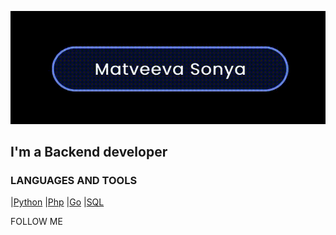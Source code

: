 ![Header](https://github.com/matveysofie/matveysofie/blob/main/assets/HEADER.gif)

## I'm a Backend developer 

### LANGUAGES AND TOOLS
|[Python](https://img.shields.io/badge/-Python-ececec?style=for-the-badge&logo=python&logoColor=2c3e50)
|[Php](https://img.shields.io/badge/-Php-787cb4?style=for-the-badge&logo=php&logoColor=000000)
|[Go](https://img.shields.io/badge/-GO-00acd7?style=for-the-badge&logo=go&logoColor=000000)
|[SQL](https://img.shields.io/badge/-SQL-2c3e50?style=for-the-badge&logo=mysql&logoColor=fff)


FOLLOW ME
